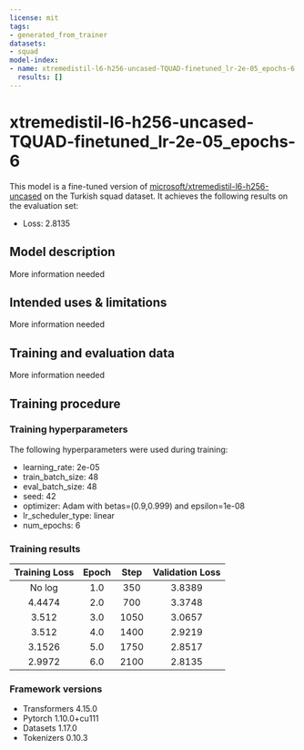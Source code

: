 ```yaml
---
license: mit
tags:
- generated_from_trainer
datasets:
- squad
model-index:
- name: xtremedistil-l6-h256-uncased-TQUAD-finetuned_lr-2e-05_epochs-6
  results: []
---
```


<!-- This model card has been generated automatically according to the information the Trainer had access to. You
should probably proofread and complete it, then remove this comment. -->

# xtremedistil-l6-h256-uncased-TQUAD-finetuned_lr-2e-05_epochs-6

This model is a fine-tuned version of [microsoft/xtremedistil-l6-h256-uncased](https://huggingface.co/microsoft/xtremedistil-l6-h256-uncased) on the Turkish squad dataset.
It achieves the following results on the evaluation set:
- Loss: 2.8135

## Model description

More information needed

## Intended uses & limitations

More information needed

## Training and evaluation data

More information needed

## Training procedure

### Training hyperparameters

The following hyperparameters were used during training:
- learning_rate: 2e-05
- train_batch_size: 48
- eval_batch_size: 48
- seed: 42
- optimizer: Adam with betas=(0.9,0.999) and epsilon=1e-08
- lr_scheduler_type: linear
- num_epochs: 6

### Training results

| Training Loss | Epoch | Step | Validation Loss |
|:-------------:|:-----:|:----:|:---------------:|
| No log        | 1.0   | 350  | 3.8389          |
| 4.4474        | 2.0   | 700  | 3.3748          |
| 3.512         | 3.0   | 1050 | 3.0657          |
| 3.512         | 4.0   | 1400 | 2.9219          |
| 3.1526        | 5.0   | 1750 | 2.8517          |
| 2.9972        | 6.0   | 2100 | 2.8135          |


### Framework versions

- Transformers 4.15.0
- Pytorch 1.10.0+cu111
- Datasets 1.17.0
- Tokenizers 0.10.3
